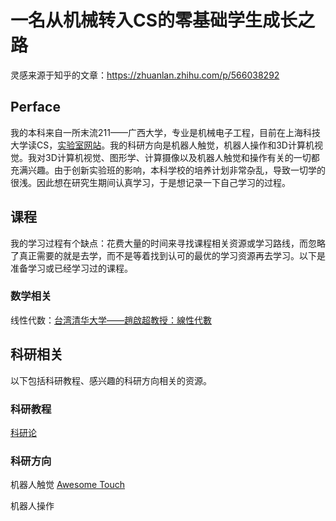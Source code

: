# 一名从机械转入CS的零基础学生成长之路

灵感来源于知乎的文章：https://zhuanlan.zhihu.com/p/566038292

## Perface
我的本科来自一所末流211——广西大学，专业是机械电子工程，目前在上海科技大学读CS，[实验室网站](https://rim-laboratory.github.io/)。我的科研方向是机器人触觉，机器人操作和3D计算机视觉。我对3D计算机视觉、图形学、计算摄像以及机器人触觉和操作有关的一切都充满兴趣。由于创新实验班的影响，本科学校的培养计划非常杂乱，导致一切学的很浅。因此想在研究生期间认真学习，于是想记录一下自己学习的过程。

## 课程
我的学习过程有个缺点：花费大量的时间来寻找课程相关资源或学习路线，而忽略了真正需要的就是去学，而不是等着找到认可的最优的学习资源再去学习。以下是准备学习或已经学习过的课程。
### 数学相关
线性代数：[台湾清华大学——趙啟超教授：線性代數](https://www.bilibili.com/video/BV1Sy4y117ot/?spm_id_from=333.337.search-card.all.click&vd_source=f4acff76228c92b098e912b632521080)



## 科研相关
以下包括科研教程、感兴趣的科研方向相关的资源。

### 科研教程
[科研论](http://www.keyanlun.com/)

### 科研方向
机器人触觉
[Awesome Touch](https://github.com/linchangyi1/Awesome-Touch)

机器人操作


